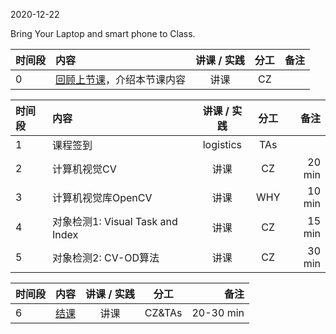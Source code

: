 2020-12-22

Bring Your Laptop and smart phone  to Class. 

| 时间段 |  内容  | 讲课 / 实践 |  分工  |  备注  |
| :------- |:----------------------|:----------:|:--------:|---:|
|   0  |  [回顾上节课](../WW14/WW14-Plan.md)，介绍本节课内容  |  讲课    |     CZ     |        |

| 时间段 |  内容  | 讲课 / 实践 |  分工  |  备注  |
| :------- |:----------------------|:----------:|:--------:|---:|
|   1   |  课程签到     |  logistics   |     TAs     |        |
|   2   | 计算机视觉CV  |  讲课    |    CZ    |    20 min     |
|   3   | 计算机视觉库OpenCV   |  讲课    |   WHY      |   10 min      |
|   4   | 对象检测1: Visual Task and Index | 讲课   |  CZ | 15 min |
|   5   | 对象检测2: CV-OD算法 | 讲课   |  CZ |  30 min  |

| 时间段 |  内容  | 讲课 / 实践 |  分工  |  备注  |
| :------- |:----------------------|:----------:|:--------:|---:|
|   6   | [结课](Conclusion.md)       |  讲课 |    CZ&TAs  |  20-30 min   |



